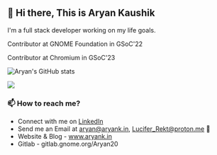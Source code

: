 ## 👋 Hi there, This is Aryan Kaushik

I'm a full stack developer working on my life goals. 

Contributor at GNOME Foundation in GSoC'22 

Contributor at Chromium in GSoC'23 

<!--
**Aryan20/Aryan20** is a ✨ _special_ ✨ repository because its `README.md` (this file) appears on your GitHub profile.

Here are some ideas to get you started:

- 🔭 I’m currently working on ...
- 🌱 I’m currently learning ...
- 👯 I’m looking to collaborate on ...
- 🤔 I’m looking for help with ...
- 💬 Ask me about ...
- 📫 How to reach me: ...
- 😄 Pronouns: ...
- ⚡ Fun fact: ...
-->

![Aryan's GitHub stats](https://github-readme-stats.vercel.app/api?username=aryan20&count_private=true&show_icons=true&theme=radical&include_all_commits=True)

![](https://komarev.com/ghpvc/?username=Aryan20)


### 📫 How to reach me?
- Connect with me on [LinkedIn](https://www.linkedin.com/in/aryan-kaushik23/)
- Send me an Email at aryan@aryank.in, Lucifer_Rekt@proton.me :email:
- Website & Blog - www.aryank.in
- Gitlab - gitlab.gnome.org/Aryan20
